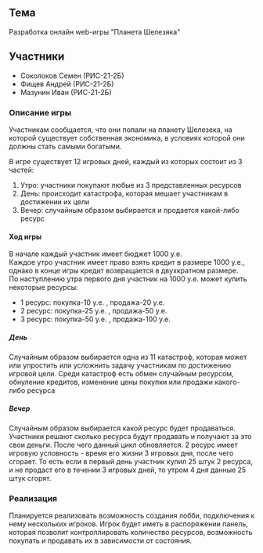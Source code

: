 ## Тема
Разработка онлайн web-игры "Планета Шелезяка"

## Участники
- Соколоков Семен (РИС-21-2Б)
- Фищев Андрей (РИС-21-2Б)
- Мазунин Иван (РИС-21-2Б)

### Описание игры
Участникам сообщается, что они попали на планету Шелезека, на которой 
существует собственная экономика, в условиях которой они должны стать самыми
богатыми.  

В игре существует 12 игровых дней, каждый из которых состоит из 3 частей:
1. Утро: участники покупают любые из 3 представленных ресурсов
2. День: происходит катастрофа, которая мешает участникам в достижении их цели
3. Вечер: случайным образом выбирается и продается какой-либо ресурс

#### Ход игры
В начале каждый участник имеет бюджет 1000 у.е.  
Каждое утро участник имеет право взять кредит в размере 1000 у.е., однако в конце игры кредит возвращается в двухкратном размере.  
По наступлению утра первого дня участник на 1000 у.е. может купить некоторые ресурсы:
- 1 ресурс: покупка-10 у.е. , продажа-20 у.е.
- 2 ресурс: покупка-25 у.е. , продажа-50 у.е.
- 3 ресурс: покупка-50 у.е. , продажа-100 у.е.

##### День
Случайным образом выбирается одна из 11 катастроф, которая может или упростить или усложнить
задачу участникам по достижению игровой цели. Среди катастроф есть обмен случайным ресурсом,
обнуление кредитов, изменение цены покупки или продажи какого-либо ресурса

##### Вечер
Случайным образом выбирается какой ресурс будет продаваться. Участники решают сколько
ресурса будут продавать и получают за это свои деньги. После чего данный цикл обновляется.
2 ресурс имеет игровую условность - время его жизни 3 игровых дня, после чего сгорает.
То есть если в первый день участник купил 25 штук 2 ресурса, и не продаст его в течении 3 игровых
дней, то утром 4 дня данные 25 штук сгорят.

### Реализация
Планируется реализовать возможность создания лобби, подключения к нему нескольких игроков.
Игрок будет иметь в распоряжении панель, которая позволит контроллировать количество ресурсов, возможность
покупать и продавать их в зависимости от состояния. 
